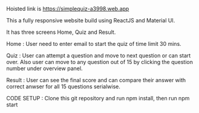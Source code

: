 Hoisted link is https://simplequiz-a3998.web.app

This a fully responsive website build using ReactJS and Material UI.

It has three screens Home, Quiz and Result.

Home : User need to enter email to start the quiz of time limit 30 mins.

Quiz : User can attempt a question and move to next question or can start over. Also user can move to any question out of 15 by clicking the question number under overview panel.

Result : User can see the final score and can compare their answer with correct anwser for all 15 questions serialwise.

CODE SETUP : Clone this git repository and run npm install, then run npm start
